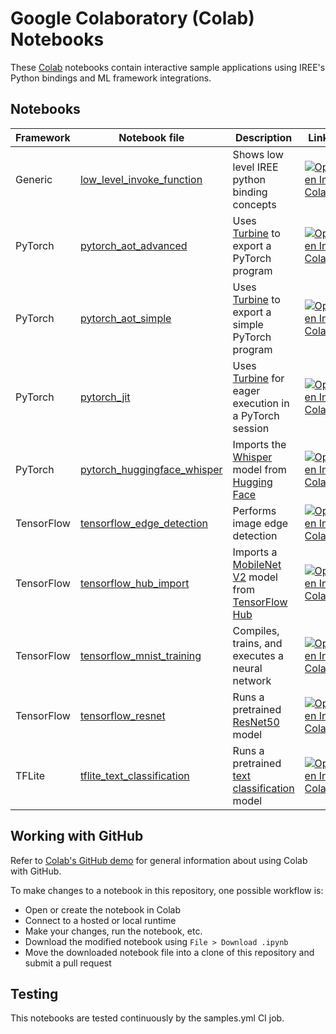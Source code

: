 # Google Colaboratory (Colab) Notebooks

These [Colab](https://colab.google/) notebooks contain interactive sample
applications using IREE's Python bindings and ML framework integrations.

## Notebooks

Framework | Notebook file | Description | Link
--------  | ------------- | ----------- | ----
Generic | [low_level_invoke_function](low_level_invoke_function.ipynb) | Shows low level IREE python binding concepts | [![Open In Colab](https://colab.research.google.com/assets/colab-badge.svg)](https://colab.research.google.com/github/iree-org/iree/blob/main/samples/colab/low_level_invoke_function.ipynb)
PyTorch | [pytorch_aot_advanced](pytorch_aot_advanced.ipynb) | Uses [Turbine](https://github.com/iree-org/iree-turbine) to export a PyTorch program | [![Open In Colab](https://colab.research.google.com/assets/colab-badge.svg)](https://colab.research.google.com/github/iree-org/iree/blob/main/samples/colab/pytorch_aot_advanced.ipynb)
PyTorch | [pytorch_aot_simple](pytorch_aot_simple.ipynb) | Uses [Turbine](https://github.com/iree-org/iree-turbine) to export a simple PyTorch program | [![Open In Colab](https://colab.research.google.com/assets/colab-badge.svg)](https://colab.research.google.com/github/iree-org/iree/blob/main/samples/colab/pytorch_aot_simple.ipynb)
PyTorch | [pytorch_jit](pytorch_jit.ipynb) | Uses [Turbine](https://github.com/iree-org/iree-turbine) for eager execution in a PyTorch session | [![Open In Colab](https://colab.research.google.com/assets/colab-badge.svg)](https://colab.research.google.com/github/iree-org/iree/blob/main/samples/colab/pytorch_jit.ipynb)
PyTorch | [pytorch_huggingface_whisper](pytorch_huggingface_whisper.ipynb) | Imports the [Whisper](https://huggingface.co/openai/whisper-small) model from [Hugging Face](https://huggingface.co/) | [![Open In Colab](https://colab.research.google.com/assets/colab-badge.svg)](https://colab.research.google.com/github/iree-org/iree/blob/main/samples/colab/pytorch_huggingface_whisper.ipynb)
TensorFlow | [tensorflow_edge_detection](tensorflow_edge_detection.ipynb) |Performs image edge detection | [![Open In Colab](https://colab.research.google.com/assets/colab-badge.svg)](https://colab.research.google.com/github/iree-org/iree/blob/main/samples/colab/tensorflow_edge_detection.ipynb)
TensorFlow | [tensorflow_hub_import](tensorflow_hub_import.ipynb) | Imports a [MobileNet V2](https://tfhub.dev/google/tf2-preview/mobilenet_v2/classification) model from [TensorFlow Hub](https://tfhub.dev/) | [![Open In Colab](https://colab.research.google.com/assets/colab-badge.svg)](https://colab.research.google.com/github/iree-org/iree/blob/main/samples/colab/tensorflow_hub_import.ipynb)
TensorFlow | [tensorflow_mnist_training](tensorflow_mnist_training.ipynb) | Compiles, trains, and executes a neural network | [![Open In Colab](https://colab.research.google.com/assets/colab-badge.svg)](https://colab.research.google.com/github/iree-org/iree/blob/main/samples/colab/tensorflow_mnist_training.ipynb)
TensorFlow | [tensorflow_resnet](tensorflow_resnet.ipynb) | Runs a pretrained [ResNet50](https://www.tensorflow.org/api_docs/python/tf/keras/applications/ResNet50) model | [![Open In Colab](https://colab.research.google.com/assets/colab-badge.svg)](https://colab.research.google.com/github/iree-org/iree/blob/main/samples/colab/tensorflow_resnet.ipynb)
TFLite | [tflite_text_classification](tflite_text_classification.ipynb) | Runs a pretrained [text classification](https://www.tensorflow.org/lite/examples/text_classification/overview) model | [![Open In Colab](https://colab.research.google.com/assets/colab-badge.svg)](https://colab.research.google.com/github/iree-org/iree/blob/main/samples/colab/tflite_text_classification.ipynb)

## Working with GitHub

Refer to
[Colab's GitHub demo](https://colab.research.google.com/github/googlecolab/colabtools/blob/main/notebooks/colab-github-demo.ipynb)
for general information about using Colab with GitHub.

To make changes to a notebook in this repository, one possible workflow is:

*   Open or create the notebook in Colab
*   Connect to a hosted or local runtime
*   Make your changes, run the notebook, etc.
*   Download the modified notebook using `File > Download .ipynb`
*   Move the downloaded notebook file into a clone of this repository and submit
    a pull request

## Testing

This notebooks are tested continuously by the samples.yml CI job.

